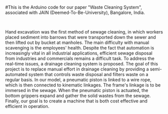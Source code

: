 #This is the Arduino code for our paper "Waste Cleaning System", associated with JAIN (Deemed-To-Be-University), Bangalore, India.

<br>

<p>
   Hand excavation was the first method of sewage cleaning, in which workers placed sediment into barrows that were transported
   down the sewer and then lifted out by bucket at manholes. The main difficulty with manual scavenging is the employees' health.
   Despite the fact that automation is increasingly vital in all industrial applications, efficient sewage disposal from industries 
   and commercials remains a difficult task. To address the real-time issues, a drainage cleaning system is proposed. The goal of this
   project is to replace manual effort in drainage cleaning by providing a semi-automated system that controls waste disposal and filters
   waste on a regular basis. In our model, a pneumatic piston is linked to a wire rope, which is then connected to kinematic linkages.
   The frame's linkage is to be immersed in the sewage. When the pneumatic piston is actuated, the bottom grippers expand and gather the
   solid wastes from the sewage. Finally, our goal is to create a machine that is both cost effective and efficient in operation.
</p>
